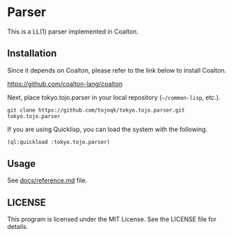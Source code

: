 # Parser

This is a LL(1) parser implemented in Coalton.

## Installation

Since it depends on Coalton, please refer to the link below to install Coalton.

https://github.com/coalton-lang/coalton

Next, place tokyo.tojo.parser in your local repository (`~/common-lisp`, etc.).

```shell:~/common-lisp
git clone https://github.com/tojoqk/tokyo.tojo.parser.git tokyo.tojo.parser
```

If you are using Quicklisp, you can load the system with the following.

```lisp
(ql:quickload :tokyo.tojo.parser)
```

## Usage

See [docs/reference.md](./docs/reference.md) file.

## LICENSE

This program is licensed under the MIT License. See the LICENSE file for details.
